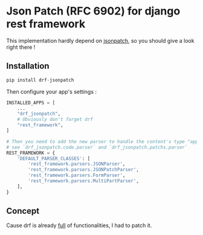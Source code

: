 # Json Patch (RFC 6902) for django rest framework

This implementation hardly depend on [jsonpatch](https://github.com/stefankoegl/python-json-patch), so you should give
a look right there !

## Installation
```python
pip install drf-jsonpatch
```

Then configure your app's settings :
```python
INSTALLED_APPS = [
    ...
    "drf_jsonpatch",
    # Obviously don't forget drf
    "rest_framework",
]

# Then you need to add the new parser to handle the content's type "application/json-patch+json"
# see `drf_jsonpatch.code.parser` and `drf_jsonpatch.patchs.parser`
REST_FRAMEWORK = {
    'DEFAULT_PARSER_CLASSES': [
        'rest_framework.parsers.JSONParser',
        'rest_framework.parsers.JSONPatchParser',
        'rest_framework.parsers.FormParser',
        'rest_framework.parsers.MultiPartParser',
    ],
}

```


## Concept
Cause drf is already [full](https://github.com/encode/django-rest-framework/pull/8274) of functionalities, I had to patch it.
